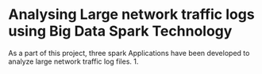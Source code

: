 # Analysing Large network traffic logs using Big Data Spark Technology

As a part of this project, three spark Applications have been developed to analyze large network traffic log files.
1. 
